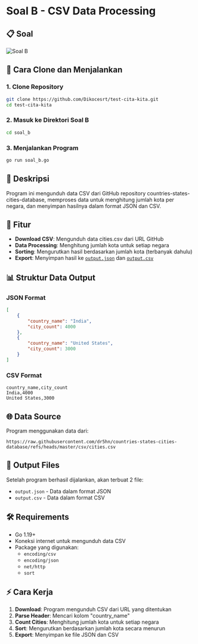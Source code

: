 # Soal B - CSV Data Processing

## 📋 Soal

![Soal B](LINK_GAMBAR_SOAL_B_AKAN_DITAMBAHKAN)

## 🚀 Cara Clone dan Menjalankan

### 1. Clone Repository

```bash
git clone https://github.com/Dikocesrt/test-cita-kita.git
cd test-cita-kita
```

### 2. Masuk ke Direktori Soal B

```bash
cd soal_b
```

### 3. Menjalankan Program

```bash
go run soal_b.go
```

## 📝 Deskripsi

Program ini mengunduh data CSV dari GitHub repository countries-states-cities-database, memproses data untuk menghitung jumlah kota per negara, dan menyimpan hasilnya dalam format JSON dan CSV.

## 🔧 Fitur

-   **Download CSV**: Mengunduh data cities.csv dari URL GitHub
-   **Data Processing**: Menghitung jumlah kota untuk setiap negara
-   **Sorting**: Mengurutkan hasil berdasarkan jumlah kota (terbanyak dahulu)
-   **Export**: Menyimpan hasil ke [`output.json`](output.json) dan [`output.csv`](output.csv)

## 📊 Struktur Data Output

### JSON Format

```json
[
    {
        "country_name": "India",
        "city_count": 4000
    },
    {
        "country_name": "United States",
        "city_count": 3000
    }
]
```

### CSV Format

```csv
country_name,city_count
India,4000
United States,3000
```

## 🌐 Data Source

Program menggunakan data dari:

```
https://raw.githubusercontent.com/dr5hn/countries-states-cities-database/refs/heads/master/csv/cities.csv
```

## 📁 Output Files

Setelah program berhasil dijalankan, akan terbuat 2 file:

-   `output.json` - Data dalam format JSON
-   `output.csv` - Data dalam format CSV

## 🛠️ Requirements

-   Go 1.19+
-   Koneksi internet untuk mengunduh data CSV
-   Package yang digunakan:
    -   `encoding/csv`
    -   `encoding/json`
    -   `net/http`
    -   `sort`

## ⚡ Cara Kerja

1. **Download**: Program mengunduh CSV dari URL yang ditentukan
2. **Parse Header**: Mencari kolom "country_name"
3. **Count Cities**: Menghitung jumlah kota untuk setiap negara
4. **Sort**: Mengurutkan berdasarkan jumlah kota secara menurun
5. **Export**: Menyimpan ke file JSON dan CSV
